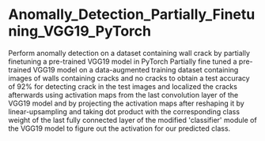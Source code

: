 # Anomally_Detection_Partially_Finetuning_VGG19_PyTorch
Perform anomally detection on a dataset containing wall crack by partially finetuning a pre-trained VGG19 model in PyTorch
Partially fine tuned a pre-trained VGG19 model on a data-augmented training dataset containing images of walls containing cracks and no cracks to obtain a test accuracy of 92% for detecting crack in the test images and localized the cracks afterwards using activation maps from the last convolution layer of the VGG19 model and by projecting the activation maps after reshaping it by linear-upsampling and taking dot product with the corresponding class weight of the last fully connected layer of the modified 'classifier' module of the VGG19 model to figure out the activation for our predicted class.
